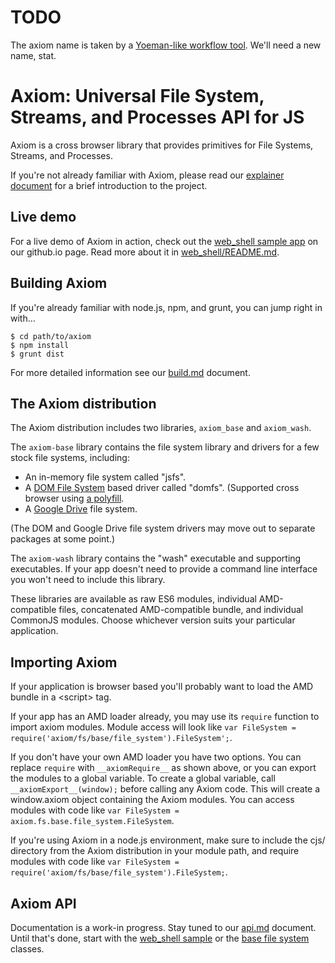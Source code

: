 
# TODO

The axiom name is taken by a [Yoeman-like workflow tool](https://www.npmjs.com/package/axiom).  We'll need a new name, stat.


# Axiom: Universal File System, Streams, and Processes API for JS

Axiom is a cross browser library that provides primitives for File Systems, Streams, and Processes.

If you're not already familiar with Axiom, please read our [explainer document](doc/explainer.md) for a brief introduction to the project.

## Live demo

For a live demo of Axiom in action, check out the [web_shell sample app](https://chromium.github.io/axiom/web_shell/) on our github.io page.  Read more about it in [web_shell/README.md](https://github.com/chromium/axiom/tree/master/samples/web_shell/README.md).

## Building Axiom

If you're already familiar with node.js, npm, and grunt, you can jump right in with...

```
$ cd path/to/axiom
$ npm install
$ grunt dist
```

For more detailed information see our [build.md](doc/build.md) document.

## The Axiom distribution

The Axiom distribution includes two libraries, `axiom_base` and `axiom_wash`.

The `axiom-base` library contains the file system library and drivers for a few stock file systems, including:

* An in-memory file system called "jsfs".
* A [DOM File System](http://dev.w3.org/2009/dap/file-system/pub/FileSystem/) based driver called "domfs".  (Supported cross browser using [a polyfill](https://github.com/ebidel/idb.filesystem.js).
* A [Google Drive](https://developers.google.com/drive/v2/reference/) file system.

(The DOM and Google Drive file system drivers may move out to separate packages at some point.)

The `axiom-wash` library contains the "wash" executable and supporting executables.  If your app doesn't need to provide a command line interface you won't need to include this library.

These libraries are available as raw ES6 modules, individual AMD-compatible files, concatenated AMD-compatible bundle, and individual CommonJS modules.  Choose whichever version suits your particular application.

## Importing Axiom

If your application is browser based you'll probably want to load the AMD bundle in a &lt;script&gt; tag.

If your app has an AMD loader already, you may use its `require` function to import axiom modules.  Module access will look like `var FileSystem = require('axiom/fs/base/file_system').FileSystem';`.

If you don't have your own AMD loader you have two options.  You can replace `require` with `__axiomRequire__` as shown above, or you can export the modules to a global variable.  To create a global variable, call `__axiomExport__(window);` before calling any Axiom code.  This will create a window.axiom object containing the Axiom modules.  You can access modules with code like `var FileSystem = axiom.fs.base.file_system.FileSystem`.

If you're using Axiom in a node.js environment, make sure to include the cjs/ directory from the Axiom distribution in your module path, and require modules with code like `var FileSystem = require('axiom/fs/base/file_system').FileSystem;`.

## Axiom API

Documentation is a work-in progress.  Stay tuned to our [api.md](doc/api.md) document.  Until that's done, start with the [web_shell sample](samples/web_shell/) or the [base file system](lib/axiom/fs/base) classes.
